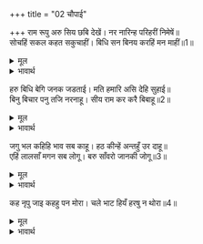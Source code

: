 +++
title = "02 चौपाई"

+++
राम रूपु अरु सिय छबि देखें। नर नारिन्ह परिहरीं निमेषें॥  
सोचहिं सकल कहत सकुचाहीं। बिधि सन बिनय करहिं मन माहीं॥1॥  

<details><summary>मूल</summary>

राम रूपु अरु सिय छबि देखें। नर नारिन्ह परिहरीं निमेषें॥  
सोचहिं सकल कहत सकुचाहीं। बिधि सन बिनय करहिं मन माहीं॥1॥  
</details>

<details><summary>भावार्थ</summary>

श्री रामचन्द्रजी का रूप और सीताजी की छबि देखकर स्त्री-पुरुषों ने पलक मारना छोड दिया (सब एकटक उन्हीं को देखने लगे)। सभी अपने मन में सोचते हैं, पर कहते सकुचाते हैं। मन ही मन वे विधाता से विनय करते हैं-॥1॥  
</details>

हरु बिधि बेगि जनक जडताई। मति हमारि असि देहि सुहाई॥  
बिनु बिचार पनु तजि नरनाहू। सीय राम कर करै बिबाहू॥2॥  

<details><summary>मूल</summary>

हरु बिधि बेगि जनक जडताई। मति हमारि असि देहि सुहाई॥  
बिनु बिचार पनु तजि नरनाहू। सीय राम कर करै बिबाहू॥2॥  
</details>

<details><summary>भावार्थ</summary>

हे विधाता! जनक की मूढता को शीघ्र हर लीजिए और हमारी ही ऐसी सुन्दर बुद्धि उन्हें दीजिए कि जिससे बिना ही विचार किए राजा अपना प्रण छोडकर सीताजी का विवाह रामजी से कर दें॥2॥  
</details>

जगु भल कहिहि भाव सब काहू। हठ कीन्हें अन्तहुँ उर दाहू॥  
एहिं लालसाँ मगन सब लोगू। बरु साँवरो जानकी जोगू॥3॥  

<details><summary>मूल</summary>

जगु भल कहिहि भाव सब काहू। हठ कीन्हें अन्तहुँ उर दाहू॥  
एहिं लालसाँ मगन सब लोगू। बरु साँवरो जानकी जोगू॥3॥  
</details>

<details><summary>भावार्थ</summary>

संसार उन्हें भला कहेगा, क्योङ्कि यह बात सब किसी को अच्छी लगती है। हठ करने से अन्त में भी हृदय जलेगा। सब लोग इसी लालसा में मग्न हो रहे हैं कि जानकीजी के योग्य वर तो यह साँवला ही है॥3॥तब बन्दीजन जनक बोलाए। बिरिदावली कहत चलि आए॥  
</details>

कह नृपु जाइ कहहु पन मोरा। चले भाट हियँ हरषु न थोरा॥4॥  

<details><summary>मूल</summary>

कह नृपु जाइ कहहु पन मोरा। चले भाट हियँ हरषु न थोरा॥4॥  
</details>

<details><summary>भावार्थ</summary>

तब राजा जनक ने वन्दीजनों (भाटों) को बुलाया। वे विरुदावली (वंश की कीर्ति) गाते हुए चले आए। राजा ने कहा- जाकर मेरा प्रण सबसे कहो। भाट चले, उनके हृदय में कम आनन्द न था॥4॥
</details>


